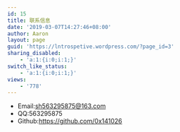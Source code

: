 ```yaml
---
id: 15
title: 联系信息
date: '2019-03-07T14:27:46+08:00'
author: Aaron
layout: page
guid: 'https://lntrospetive.wordpress.com/?page_id=3'
sharing_disabled:
    - 'a:1:{i:0;i:1;}'
switch_like_status:
    - 'a:1:{i:0;i:1;}'
views:
    - '778'
---
```


- Email:sh563295875@163.com
- QQ:563295875
- Github:<https://github.com/0x141026>
